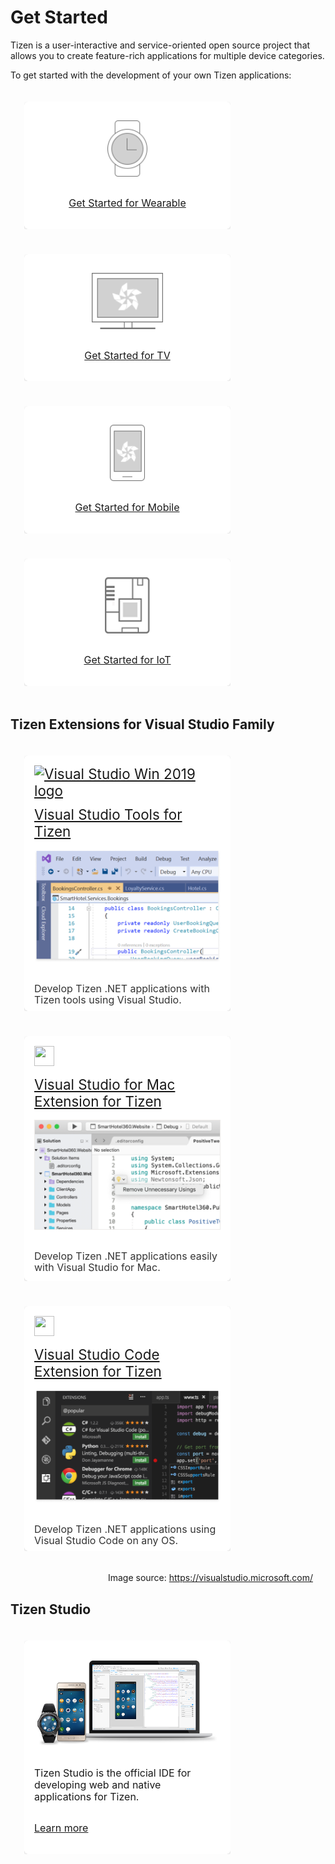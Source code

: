 # Get Started

<style>
#main:before, #main:after {
    content: "";
    display: table;
}

div {
    display: block;
}

.docs-ui-get-started [class^="docs-ui-"] {
    width: auto;
    height: auto;
    padding: 30px 0;
    text-align: center;
    border: 0 none;
    border-top: 1px solid #dadada;
    border-bottom: 1px solid #dadada;
    box-sizing: border-box;
    position: relative;
    float: center;
    margin: 0 auto;
}

.docs-content-boxes.docs-content-boxes-brand-boxes {
    display: -ms-flexbox;      /* IE 10 */
    display: -webkit-flex;
    display: flex;
    flex-direction: row;
    margin-bottom: 1rem;
}

.docs-content-boxes.docs-content-boxes-brand-boxes .docs-column {
    -ms-flex: 0 1 330px;               /* IE 10 */
    -webkit-flex: 0 1 330px;
    flex: 0 1 330px;
    display: block;
    padding: 0 !important;
    margin: 20px 12px 20px 12px !important;
}

.docs-content-boxes.docs-content-boxes-brand-boxes .content-box-wrapper {
    display: flex;
    flex-direction: column;
    padding: 1rem 1rem !important;
    height: auto;
    width: auto;
}

.content-boxes.content-boxes-brand-boxes .heading-with-icon {
    display: block;
    margin-bottom: 0;
    line-height: 1rem;
}

.content-boxes.content-boxes-brand-boxes .heading-with-icon a {
    padding-bottom: 0rem;
}

.content-boxes.content-boxes-brand-boxes .heading-with-icon .image img {
    width: 32px;
    margin-right: 0rem;
}

.docs-content-boxes.docs-content-boxes-brand-boxes .heading-with-icon p {
    height: 43px;
    line-height: 1.167 !important;
    font-size: 1.4rem !important;
    margin-top: 12px;
    margin-bottom: 12px;
}

.docs-content-boxes.docs-content-boxes-brand-boxes .docs-content-container {
    -ms-flex: 1 1 auto;            /* IE 10 */
    -webkit-flex: 1 1 auto;
    flex: 1 1 auto;
    display: block;
    padding-bottom: 0;
    height; 100%;
}

.docs-content-boxes.docs-content-boxes-brand-boxes .vscom-boxes-body {
    display: -ms-flexbox;      /* IE 10 */
    display: -webkit-flex;
    display: flex;
    flex-direction: column;
    height: 100%;
}

.docs-content-boxes.docs-content-boxes-brand-boxes .vscom-boxes-image {
    width: 100%;
}

.docs-content-boxes.docs-content-boxes-brand-boxes .vscom-boxes-text {
    display: block;
    -ms-flex: 1 1 auto;            /* IE 10 */
    -webkit-flex: 1 1 auto;
    flex: 1 1 auto;
    padding: 0rem;
}

.docs-content-boxes.docs-content-boxes-brand-boxes .content-box-wrapper {
    box-shadow: 0px 0.3px 0.9px rgba(0, 0, 0, 0.108), 0px 1.6px 3.6px rgba(0, 0, 0, 0.132);
    border-radius: 6px;
    transition-duration: 0.3s;
}

.docs-content-boxes.docs-content-boxes-brand-boxes .vscom-boxes-text {
    font-size: 1rem;
    line-height: 1.167rem;
}

@media screen and (max-width: 1150px) {
    #main .docs-content-boxes-brand-boxes .heading-with-icon p {
        font-size: 1.4rem !important;
        min-height: 30px;
		line-height: 1.157rem;
    }
}

@media screen and (max-width: 1050px) {
    .docs-content-boxes-brand-boxes .heading-with-icon a {
        padding-bottom: unset;
        font-size: 1.4rem !important;
    }

    #main .docs-content-boxes-brand-boxes .heading-with-icon p {
        font-size: 1.4rem !important;
        min-height: 30px;
        min-height: unset;
    }
    .docs-content-boxes.docs-content-boxes-brand-boxes {
        flex-direction: column;
        margin-left: 10px;
        margin-right: 10px;
        margin-bottom: 60px;
    }
    .docs-content-boxes.docs-content-boxes-brand-boxes .column {
        flex: 0 0 auto;
        width: 330px;
        margin: 10px auto;
    }
  }
}

@media only screen and (max-width:640px) {
    .docs-column-wrapper {
        background-color: transparent !important;
    }
}

@media only screen and (max-width: 600px) {
    .finalcta.home {
        margin: 0 0 !important;
    }
}

@media screen and (max-width: 500px) {
    .docs-content-boxes.docs-content-boxes-brand-boxes .column {
        max-width: 330px;
        width: auto;
    }
}

.docs-content-boxes.content-boxes-icon-on-side .heading-with-icon, 
.docs-content-boxes.content-boxes-icon-with-title .heading-with-icon {
    display: table;
    width: auto;
}

.docs-content-boxes.docs-content-boxes-brand-boxes .content-box-wrapper:hover {
    box-shadow: 0px 1.2px 3.6px rgba(0, 0, 0, 0.108), 0px 6.4px 14.4px rgba(0, 0, 0, 0.132);
    transition-duration: 0.3s;
}

</style>

<section id ="main">
Tizen is a user-interactive and service-oriented open source project that allows you to create feature-rich applications for multiple device categories.

To get started with the development of your own Tizen applications:

<div class="docs-ui-get-started">
    <div class="docs-content-boxes content-boxes-1 content-boxes-icon-with-title docs-content-boxes-brand-boxes" data-animationoffset="100%" style="margin-top:10px;margin-bottom:10px;">
        <div class="column docs-column content-box-column content-box-column-1 content-box-hover content-box-column-first-in-row">
            <div class="col content-box-wrapper icon-wrapper-hover-animation-pulsate" data-animationoffset="100%" style="background-color:#ffffff;">
                <div class="vscom-boxes-body">
                    <p align="center"><img alt="" src="./media/icon_get_started_wearable.png" height="90"></p>
                    <p class="vscom-boxes-text" align="center">
                    <a href="get-started/wearable.md" target="_self">Get Started for Wearable</a></p>
                </div>
            </div>
        </div>
        <div class="column docs-column content-box-column content-box-column-1 content-box-hover">
            <div class="col content-box-wrapper icon-wrapper-hover-animation-pulsate" data-animationoffset="100%" style="background-color:#ffffff;">
                <div class="vscom-boxes-body">
                    <p align="center"><img alt="" src="./media/icon_get_started_tv.png" height="90"></p>
                    <p class="vscom-boxes-text" align="center">
                    <a href="get-started/tv.md" target="_self">Get Started for TV</a></p>
                </div>
            </div>
        </div>
        <div class="column docs-column content-box-column content-box-hover content-box-column-last content-box-column-last-in-row">
            <div class="col content-box-wrapper icon-wrapper-hover-animation-pulsate" data-animationoffset="100%" style="background-color:#ffffff;">
                <div class="vscom-boxes-body">
                    <p align="center"><img alt="" src="./media/icon_get_started_mobile.png" height="90"></p>
                    <p class="vscom-boxes-text" align="center">
                    <a href="get-started/mobile.md" target="_self">Get Started for Mobile</a></p>
                </div>
            </div>
        </div>
        <div class="column docs-column content-box-column content-box-hover content-box-column-last content-box-column-last-in-row">
            <div class="col content-box-wrapper icon-wrapper-hover-animation-pulsate" data-animationoffset="100%" style="background-color:#ffffff;">
                <div class="vscom-boxes-body">
                    <p align="center"><img alt="" src="./media/icon_get_started_iot.png" height="90"></p>
                    <p class="vscom-boxes-text" align="center">
                    <a href="get-started/iot.md" target="_self">Get Started for IoT</a></p>
                </div>
            </div>
        </div>
    </div>
</div>

## Tizen Extensions for Visual Studio Family

<div class="docs-ui-get-started">
    <div class="docs-content-boxes content-boxes-1 content-boxes-icon-with-title docs-content-boxes-brand-boxes" data-animationoffset="100%" style="margin-top:10px;margin-bottom:10px;">
        <div class="column docs-column content-box-column content-box-column-1 content-box-hover content-box-column-first-in-row">
            <div class="col content-box-wrapper content-icon-wrapper-yes icon-wrapper-hover-animation-pulsate" data-animationoffset="100%" style="background-color:#ffffff;">
                <div class="heading-with-icon">
                    <div class="image x-hidden-focus"><a href="https://visualstudio.microsoft.com/vs/" target="_self"><img alt="Visual Studio Win 2019 logo" height="32" src="https://visualstudio.microsoft.com/wp-content/uploads/2019/06/BrandVisualStudioWin2019-3.svg" width="32" /></a></div>
                    <p><a href="vstools/index.md" target="_self">Visual Studio Tools for Tizen</a></p>
                </div>
                <div class="docs-content-container" style="color:#333333; height:256px;">
                    <div class="vscom-boxes-body">
                        <p><img alt="" class="vscom-boxes-image x-hidden-focus" src="./media/visualstudio-newhome.png" /></p>
                        <p class="vscom-boxes-text">Develop Tizen .NET applications with Tizen tools using Visual Studio.</p>
                    </div>
                </div>
            </div>
        </div>
        <div class="column docs-column content-box-column content-box-column-1 content-box-hover">
            <div class="col content-box-wrapper content-icon-wrapper-yes icon-wrapper-hover-animation-pulsate" data-animationoffset="100%" style="background-color:#ffffff;">
                <div class="heading-with-icon">
                    <div class="image"><a href="https://visualstudio.microsoft.com/vs/mac/" target="_self"><img alt="" height="32" src="https://visualstudio.microsoft.com/wp-content/uploads/2019/09/VSforMacIcon2019-2.svg" width="32" /></a></div>
                    <p><a href="vstools-mac/overview.md" target="_self">Visual Studio for Mac Extension for Tizen</a></p>
                </div>
                <div class="docs-content-container" style="color:#333333; height:256px;">
                    <div class="vscom-boxes-body">
                        <p><img alt="" class="vscom-boxes-image" src="./media/vsmac-new-hero.png" /></p>
                        <p class="vscom-boxes-text">Develop Tizen .NET applications easily with Visual Studio for Mac.</p>
                    </div>
                </div>
            </div>
        </div>
        <div class="column docs-column content-box-column content-box-hover content-box-column-last content-box-column-last-in-row">
            <div class="col content-box-wrapper content-icon-wrapper-yes icon-wrapper-hover-animation-pulsate" data-animationoffset="100%" style="background-color:#ffffff;">
                <div class="heading-with-icon">
                    <div class="image"><a href="https://code.visualstudio.com/?wt.mc_id=DX_841432" rel="noopener noreferrer" target="_blank"><img alt="" height="32" src="https://visualstudio.microsoft.com/wp-content/uploads/2019/09/vs-code-responsive-01-1.png" width="32" /></a></div>
                    <p><a href="vscode-ext/index.md" target="_self">Visual Studio Code Extension for Tizen</a></p>
                </div>
                <div class="docs-content-container" style="color:#333333; height:256px;">
                    <div class="vscom-boxes-body">
                        <p><img alt="" class="vscom-boxes-image" src="./media/vscode-new-hero.png" /></p>
                        <p class="vscom-boxes-text">Develop Tizen .NET applications using Visual Studio Code on any OS.</p>
                    </div>
                </div>
            </div>
        </div>
    </div>
</div>
<div class="docs-ui-get-started">
       <div class="docs-content-boxes" style="margin-top:0px; margin-bottom:0px">
        <p style="text-align: right; margin-right: 20px">Image source: <a href="https://visualstudio.microsoft.com/" target="_blank">https://visualstudio.microsoft.com/</a></p>
    </div>
</div>

## Tizen Studio

<div class="docs-ui-get-started">
    <div class="docs-content-boxes content-boxes-1 content-boxes-icon-with-title docs-content-boxes-brand-boxes" data-animationoffset="100%" style="margin-top:10px;margin-bottom:10px;">
        <div class="column docs-column content-box-column content-box-column-1 content-box-hover content-box-column-first-in-row">
            <div class="col content-box-wrapper content-icon-wrapper-yes icon-wrapper-hover-animation-pulsate" data-animationoffset="100%" style="background-color:#ffffff;">
            <div class="vscom-boxes-body">
                <p class="vscom-boxes-text"><img alt="" class="vscom-boxes-image" src="./media/tizen_studio_banner.png" /></p>
                <p class="vscom-boxes-text">Tizen Studio is the official IDE for developing web and native applications for Tizen.</p>
                <p class="vscom-boxes-text"><a href="tizen-studio/index.md" target="_self">Learn more</a></p>
            </div>
            </div>
        </div>
    </div>
</div>

</section>


